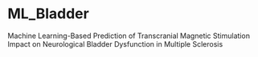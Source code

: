 # ML_Bladder
Machine Learning-Based Prediction of Transcranial Magnetic Stimulation Impact on Neurological Bladder Dysfunction in Multiple Sclerosis
